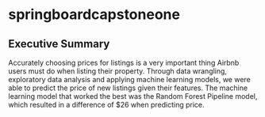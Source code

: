 # springboardcapstoneone
## Executive Summary
Accurately choosing prices for listings is a very important thing Airbnb users must do when listing their property. Through data wrangling, exploratory data analysis and applying machine learning models, we were able to predict the price of new listings given their features. The machine learning model that worked the best was the Random Forest Pipeline model, which resulted in a difference of $26 when predicting price.
